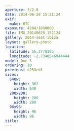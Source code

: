 ```yaml
---
aperture: f/2.0
date: 2014-06-28 15:21:24
exif:
  make: HTC
exposure: 4204/1000000
file: IMG_20140628_152124
gallery: 2014-seat-ibiza
layout: gallery-photo
location:
  latitude: 56.2770195
  longitude: -2.7348546944444
model: One S
ordering: 10
previous: d258ed1
sizes:
  640w:
    height: 362
    width: 640
  200x200:
    height: 200
    width: 200
  96x96:
    height: 96
    width: 96
title: 
---
```

